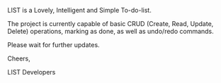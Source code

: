 LIST is a Lovely, Intelligent and Simple To-do-list.

The project is currently capable of basic CRUD (Create, Read, Update, Delete) operations, marking as done, as well as undo/redo commands.

Please wait for further updates.

Cheers,

LIST Developers
